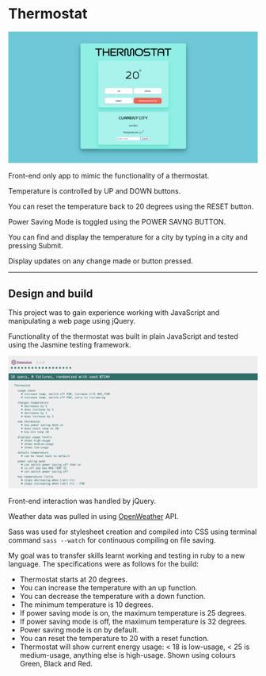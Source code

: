 # Thermostat
 
![Thermostat Interface](docs/imgs/gui.png)

Front-end only app to mimic the functionality of a thermostat.

Temperature is controlled by UP and DOWN buttons.

You can reset the temperature back to 20 degrees using the RESET button.

Power Saving Mode is toggled using the POWER SAVNG BUTTON.

You can find and display the temperature for a city by typing in a city and pressing Submit.

Display updates on any change made or button pressed.

***
## Design and build

This project was to gain experience working with JavaScript and manipulating a web page using jQuery.

Functionality of the thermostat was built in plain JavaScript and tested using the Jasmine testing framework.

![Jasmine test results](docs/imgs/tests.png)

Front-end interaction was handled by jQuery.

Weather data was pulled in using [OpenWeather](https://openweathermap.org/api) API.

Sass was used for stylesheet creation and compiled into CSS using terminal command ```sass --watch``` for continuous compiling on file saving.

My goal was to transfer skills learnt working and testing in ruby to a new language. The specifications were as follows for the build:

* Thermostat starts at 20 degrees.
* You can increase the temperature with an up function.
* You can decrease the temperature with a down function.
* The minimum temperature is 10 degrees.
* If power saving mode is on, the maximum temperature is 25 degrees.
* If power saving mode is off, the maximum temperature is 32 degrees.
* Power saving mode is on by default.
* You can reset the temperature to 20 with a reset function.
* Thermostat will show current energy usage: < 18 is low-usage, < 25 is medium-usage, anything else is high-usage. Shown using colours Green, Black and Red.



